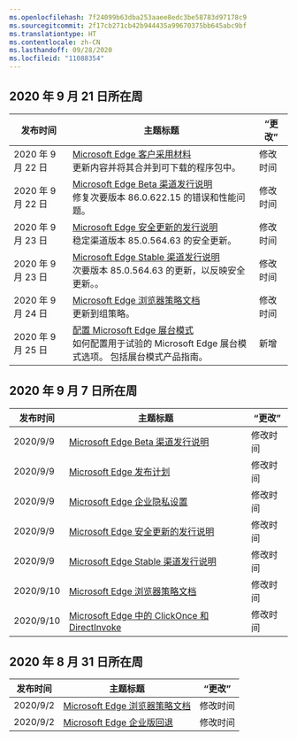 ```yaml
---
ms.openlocfilehash: 7f24099b63dba253aaee8edc3be58783d97178c9
ms.sourcegitcommit: 2f17cb271cb42b944435a99670375bb645abc9bf
ms.translationtype: HT
ms.contentlocale: zh-CN
ms.lasthandoff: 09/28/2020
ms.locfileid: "11088354"
---
```

<!-- This file is generated automatically each week. Changes made to this file will be overwritten.-->




## 2020 年 9 月 21 日所在周


| 发布时间 |主题标题 | “更改” |
|------|------------|--------|
| 2020 年 9 月 22 日 | [Microsoft Edge 客户采用材料](/DeployEdge/microsoft-edge-customer-adoption-kit)<br>更新内容并将其合并到可下载的程序包中。 | 修改时间 |
| 2020 年 9 月 22 日 | [Microsoft Edge Beta 渠道发行说明](/DeployEdge/microsoft-edge-relnote-beta-channel)<br>修复次要版本 86.0.622.15 的错误和性能问题。 | 修改时间 |
| 2020 年 9 月 23 日 | [Microsoft Edge 安全更新的发行说明](/DeployEdge/microsoft-edge-relnotes-security)<br>稳定渠道版本 85.0.564.63 的安全更新。 | 修改时间 |
| 2020 年 9 月 23 日 | [Microsoft Edge Stable 渠道发行说明](/DeployEdge/microsoft-edge-relnote-stable-channel)<br>次要版本 85.0.564.63 的更新，以反映安全更新。。 | 修改时间 |
| 2020 年 9 月 24 日 | [Microsoft Edge 浏览器策略文档](/DeployEdge/microsoft-edge-policies)<br>更新到组策略。 | 修改时间 |
| 2020 年 9 月 25 日 | [配置 Microsoft Edge 展台模式](/DeployEdge/microsoft-edge-configure-kiosk-mode)<br>如何配置用于试验的 Microsoft Edge 展台模式选项。 包括展台模式产品指南。 | 新增 |


## 2020 年 9 月 7 日所在周


| 发布时间 |主题标题 | “更改” |
|------|------------|--------|
| 2020/9/9 | [Microsoft Edge Beta 渠道发行说明](/DeployEdge/microsoft-edge-relnote-beta-channel) | 修改时间 |
| 2020/9/9 | [Microsoft Edge 发布计划](/DeployEdge/microsoft-edge-release-schedule) | 修改时间 |
| 2020/9/9 | [Microsoft Edge 企业隐私设置](/DeployEdge/microsoft-edge-enterprise-privacy-settings) | 修改时间 |
| 2020/9/9 | [Microsoft Edge 安全更新的发行说明](/DeployEdge/microsoft-edge-relnotes-security) | 修改时间 |
| 2020/9/9 | [Microsoft Edge Stable 渠道发行说明](/DeployEdge/microsoft-edge-relnote-stable-channel) | 修改时间 |
| 2020/9/10 | [Microsoft Edge 浏览器策略文档](/DeployEdge/microsoft-edge-policies) | 修改时间 |
| 2020/9/10 | [Microsoft Edge 中的 ClickOnce 和 DirectInvoke](/DeployEdge/edge-learn-more-co-di) | 修改时间 |


## 2020 年 8 月 31 日所在周


| 发布时间 |主题标题 | “更改” |
|------|------------|--------|
| 2020/9/2 | [Microsoft Edge 浏览器策略文档](/DeployEdge/microsoft-edge-policies) | 修改时间 |
| 2020/9/2 | [Microsoft Edge 企业版回退](/DeployEdge/edge-learnmore-rollback) | 修改时间 |